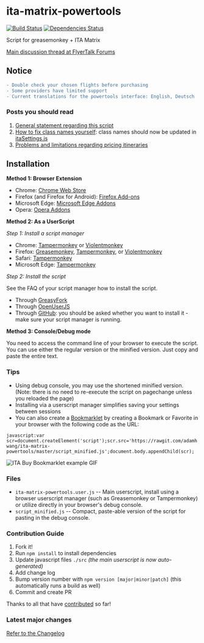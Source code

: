 # ita-matrix-powertools

[![Build Status](https://travis-ci.com/adamhwang/ita-matrix-powertools.svg?branch=master)](https://travis-ci.com/adamhwang/ita-matrix-powertools)
[![Dependencies Status](https://david-dm.org/adamhwang/ita-matrix-powertools/status.svg)](https://david-dm.org/adamhwang/ita-matrix-powertools)

Script for greasemonkey + ITA Matrix

[Main discussion thread at FlyerTalk Forums](http://www.flyertalk.com/forum/travel-tools/1623427-ita-purchase-fares-orbitz-delta-userscript.html)

## Notice

```diff
- Double check your chosen flights before purchasing
- Some providers have limited support
- Current translations for the powertools interface: English, Deutsch
```

### Posts you should read

1. [General statement regarding this script](http://www.flyertalk.com/forum/travel-tools/1623427-ita-purchase-fares-orbitz-delta-united-userscript-4.html#post24394534)
2. [How to fix class names yourself](http://www.flyertalk.com/forum/24807572-post119.html): class names should now be updated in [itaSettings.js](./src/itaSettings.js)
3. [Problems and limitations regarding pricing itineraries](http://www.flyertalk.com/forum/travel-tools/1623427-ita-purchase-fares-orbitz-delta-united-userscript-9.html#post24906119)

## Installation

**Method 1: Browser Extension**

- Chrome: [Chrome Web Store](https://chrome.google.com/webstore/detail/ita-matrix-powertools/menecfddnlmanmpadcalononkolnplpp)
- Firefox (and Firefox for Android): [Firefox Add-ons](https://addons.mozilla.org/en-US/firefox/addon/ita-matrix-powertools/)
- Microsoft Edge: [Microsoft Edge Addons](https://microsoftedge.microsoft.com/addons/detail/emlhgimmofcjkaepkcdnmdnhfdgpjpen)
- Opera: [Opera Addons](https://addons.opera.com/en/extensions/details/ita-matrix-powertools/)

**Method 2: As a UserScript**

_Step 1: Install a script manager_

- Chrome: [Tampermonkey](https://chrome.google.com/webstore/detail/tampermonkey/dhdgffkkebhmkfjojejmpbldmpobfkfo) or [Violentmonkey](https://chrome.google.com/webstore/detail/violent-monkey/jinjaccalgkegednnccohejagnlnfdag)
- Firefox: [Greasemonkey](https://addons.mozilla.org/firefox/addon/greasemonkey/), [Tampermonkey](https://addons.mozilla.org/firefox/addon/tampermonkey/), or [Violentmonkey](https://addons.mozilla.org/firefox/addon/violentmonkey/)
- Safari: [Tampermonkey](https://tampermonkey.net/?browser=safari)
- Microsoft Edge: [Tampermonkey](https://www.microsoft.com/store/p/tampermonkey/9nblggh5162s)

_Step 2: Install the script_

See the FAQ of your script manager how to install the script.

- Through [GreasyFork](https://greasyfork.org/en/scripts/395661-ita-matrix-powertools)
- Through [OpenUserJS](https://openuserjs.org/scripts/adamhwang/ITA_Matrix_Powertools)
- Through [GitHub](https://github.com/adamhwang/ita-matrix-powertools/raw/master/ita-matrix-powertools.user.js): you should be asked whether you want to install it - make sure your script manager is running.

**Method 3: Console/Debug mode**

You need to access the command line of your browser to execute the script. You can use either the regular version or the minified version. Just copy and paste the entire text.

### Tips

- Using debug console, you may use the shortened minified version. (Note: there is no need to re-execute the script on pagechange unless you reloaded the page)
- Installing via a userscript manager simplifies saving your settings between sessions
- You can also create a [Bookmarklet](https://support.mozilla.org/en-US/kb/bookmarklets-perform-common-web-page-tasks) by creating a Bookmark or Favorite in your browser with the following code as the URL:

`javascript:var scr=document.createElement('script');scr.src='https://rawgit.com/adamhwang/ita-matrix-powertools/master/script_minified.js';document.body.appendChild(scr);`

![ITA Buy Bookmarklet example GIF](http://i.imgur.com/q5ttPrY.gif)

### Files

- `ita-matrix-powertools.user.js` -- Main userscript, install using a browser userscript manager (such as Greasemonkey or Tampermonkey) or utilize directly in your browser's debug console.
- `script_minified.js` -- Compact, paste-able version of the script for pasting in the debug console.

### Contribution Guide

1. Fork it!
1. Run `npm install` to install dependencies
1. Update javascript files `./src` _(the main userscript is now auto-generated)_
1. Add change log
1. Bump version number with `npm version [major|minor|patch]` (this automatically runs a build as well)
1. Commit and create PR

Thanks to all that have [contributed](./AUTHORS) so far!

### Latest major changes

[Refer to the Changelog](./changelog.md)
